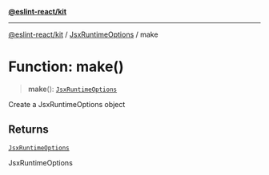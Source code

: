 [**@eslint-react/kit**](../../../../README.md)

***

[@eslint-react/kit](../../../../README.md) / [JsxRuntimeOptions](../README.md) / make

# Function: make()

> **make**(): [`JsxRuntimeOptions`](../type-aliases/JsxRuntimeOptions.md)

Create a JsxRuntimeOptions object

## Returns

[`JsxRuntimeOptions`](../type-aliases/JsxRuntimeOptions.md)

JsxRuntimeOptions
